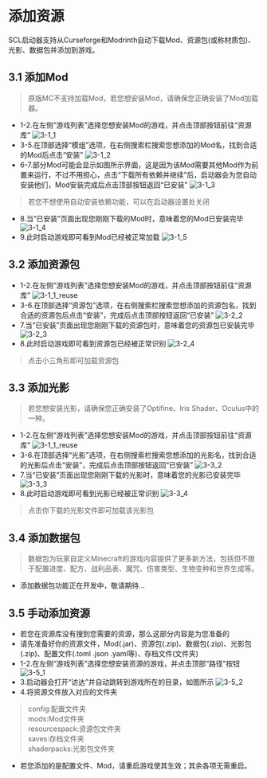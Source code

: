 # 添加资源
SCL启动器支持从Curseforge和Modrinth自动下载Mod、资源包(或称材质包)、光影、数据包并添加到游戏。

## 3.1 添加Mod
> 原版MC不支持加载Mod，若您想安装Mod，请确保您正确安装了Mod加载器。
- 1-2.在左侧“游戏列表”选择您想安装Mod的游戏，并点击顶部按钮前往“资源库”
![3-1_1](/resources/addresources/3-1_1.png)
- 3-5.在顶部选择“模组”选项，在右侧搜索栏搜索您想添加的Mod名，找到合适的Mod后点击“安装”
![3-1_2](/resources/addresources/3-1_2.png)
- 6-7.部分Mod可能会显示如图所示界面，这是因为该Mod需要其他Mod作为前置来运行，不过不用担心，点击“下载所有依赖并继续”后，启动器会为您自动安装他们，Mod安装完成后点击顶部按钮返回“已安装”
![3-1_3](/resources/addresources/3-1_3.png)
> 若您不想使用自动安装依赖功能，可以在启动器设置处关闭
- 8.当“已安装”页面出现您刚刚下载的Mod时，意味着您的Mod已安装完毕
![3-1_4](/resources/addresources/3-1_4.png)
- 9.此时启动游戏即可看到Mod已经被正常加载
![3-1_5](/resources/addresources/3-1_5.png)

## 3.2 添加资源包
- 1-2.在左侧“游戏列表”选择您想安装Mod的游戏，并点击顶部按钮前往“资源库”
![3-1_1_reuse](/resources/addresources/3-1_1.png)
- 3-6.在顶部选择“资源包”选项，在右侧搜索栏搜索您想添加的资源包名，找到合适的资源包后点击“安装”，完成后点击顶部按钮返回“已安装”
![3-2_2](/resources/addresources/3-2_2.png)
- 7.当“已安装”页面出现您刚刚下载的资源包时，意味着您的资源包已安装完毕
![3-2_3](/resources/addresources/3-2_3.png)
- 8.此时启动游戏即可看到资源包已经被正常识别
![3-2_4](/resources/addresources/3-2_4.png)
> 点击小三角形即可加载资源包

## 3.3 添加光影
> 若您想安装光影，请确保您正确安装了Optifine、Iris Shader、Oculus中的一种。
- 1-2.在左侧“游戏列表”选择您想安装Mod的游戏，并点击顶部按钮前往“资源库”
![3-1_1_reuse](/resources/addresources/3-1_1.png)
- 3-6.在顶部选择“光影”选项，在右侧搜索栏搜索您想添加的光影名，找到合适的光影后点击“安装”，完成后点击顶部按钮返回“已安装”
![3-3_2](/resources/addresources/3-3_2.png)
- 7.当“已安装”页面出现您刚刚下载的光影时，意味着您的光影已安装完毕
![3-3_3](/resources/addresources/3-3_3.png)
- 8.此时启动游戏即可看到光影已经被正常识别
![3-3_4](/resources/addresources/3-3_4.png)
> 点击你下载的光影文件即可加载该光影包

## 3.4 添加数据包
> 数据包为玩家自定义Minecraft的游戏内容提供了更多新方法，包括但不限于配置进度、配方、战利品表、魔咒、伤害类型、生物变种和世界生成等。
- 添加数据包功能正在开发中，敬请期待...

## 3.5 手动添加资源
- 若您在资源库没有搜到您需要的资源，那么这部分内容是为您准备的
- 请先准备好你的资源文件，Mod(.jar)、资源包(.zip)、数据包(.zip)、光影包(.zip)、配置文件(.toml .json .yaml等)、存档文件(文件夹)
- 1-2.在左侧“游戏列表”选择您想安装资源的游戏，并点击顶部“路径”按钮
![3-5_1](/resources/addresources/3-5_1.png)
- 3.启动器会打开“访达”并自动跳转到游戏所在的目录，如图所示
![3-5_2](/resources/addresources/3-5_2.png)
- 4.将资源文件放入对应的文件夹
> config:配置文件夹\
> mods:Mod文件夹\
> resourcespack:资源包文件夹\
> saves:存档文件夹\
> shaderpacks:光影包文件夹
- 若您添加的是配置文件、Mod，请重启游戏使其生效；其余各项无需重启。